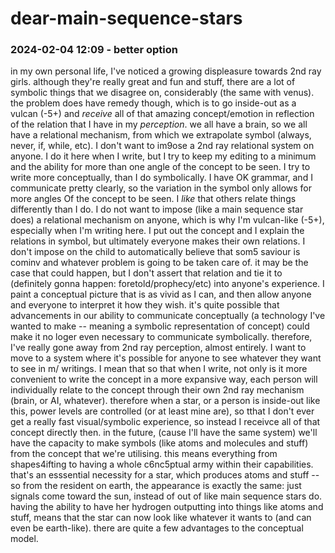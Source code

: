 # dear-main-sequence-stars

### 2024-02-04 12:09 - better option

in my own personal life, I've noticed a growing displeasure towards 2nd ray girls. although they're really great and fun and stuff, there are a lot of symbolic things that we disagree on, considerably (the same with venus). the problem does have remedy though, which is to go inside-out as a vulcan (-5+) and *receive* all of that amazing concept/emotion in reflection of the relation that I have in my *perception*.
	we all have a brain, so we all have a relational mechanism, from which we extrapolate symbol (always, never, if, while, etc). I don't want to im9ose a 2nd ray relational system on anyone. I do it here when I write, but I try to keep my editing to a minimum and the ability for more than one angle of the concept to be seen. I try to write more conceptually, than I do symbolically. I have OK grammar, and I communicate pretty clearly, so the variation in the symbol only allows for more angles Of the concept to be seen. I *like* that others relate things differently than I do. I do not want to impose (like a main sequence star does) a relational mechanism on anyone, which is why I'm vulcan-like (-5+), especially when I'm writing here. I put out the concept and I explain the relations in symbol, but ultimately everyone makes their own relations. I don't impose on the child to automatically believe that som5 saviour is cominv and whatever problem is going to be taken care of. it may be the case that could happen, but I don't assert that relation and tie it to (definitely gonna happen: foretold/prophecy/etc) into anyone's experience. I paint a conceptual picture that is as vivid as I can, and then allow anyone and everyone to interpret it how they wish.
	it's quite possible that advancements in our ability to communicate conceptually (a technology I've wanted to make -- meaning a symbolic representation of concept) could make it no loger even necessary to communicate symbolically. therefore, I've really gone away from 2nd ray perception, almost entirely. I want to move to a system where it's possible for anyone to see whatever they want to see in m/ writings. I mean that so that when I write, not only is it more convenient to write the concept in a more expansive way, each person will individually relate to the concept through their own 2nd ray mechanism (brain, or AI, whatever).
therefore when a star, or a person is inside-out like this, power levels are controlled (or at least mine are), so tthat I don't ever get a really fast visual/symbolic experience, so instead I receivce all of that concept directly then. in the future, (cause I'll have the same system) we'll have the capacity to make symbols (like atoms and molecules and stuff) from the concept that we're utilising. this means everything from shapes4ifting to having a whole c6nc5ptual army within their capabilities. that's an esssential necessity for a star, which produces atoms and stuff -- so from the resident on earth, the appearance is exactly the same: just signals come toward the sun, instead of out of like main sequence stars do.
having the ability to have her hydrogen outputting into things like atoms and stuff, means that the star can now look like whatever it wants to (and can even be earth-like). there are quite a few advantages to the conceptual model.
